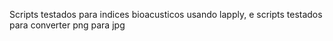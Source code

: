Scripts testados para indices bioacusticos usando lapply, e scripts testados para converter png para jpg
